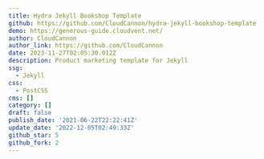 ```yaml
---
title: Hydra Jekyll Bookshop Template
github: https://github.com/CloudCannon/hydra-jekyll-bookshop-template
demo: https://generous-guide.cloudvent.net/
author: CloudCannon
author_link: https://github.com/CloudCannon
date: 2023-11-27T02:05:30.012Z
description: Product marketing template for Jekyll
ssg:
  - Jekyll
css:
  - PostCSS
cms: []
category: []
draft: false
publish_date: '2021-06-22T22:22:41Z'
update_date: '2022-12-05T02:49:33Z'
github_star: 5
github_fork: 2
---
```

